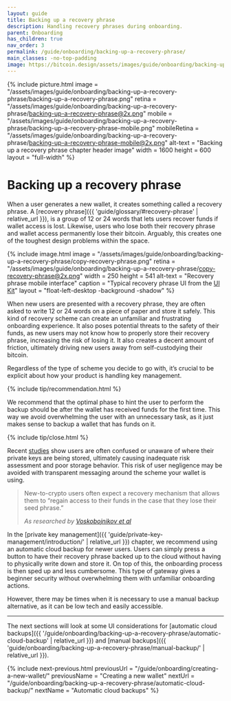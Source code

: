 ```yaml
---
layout: guide
title: Backing up a recovery phrase
description: Handling recovery phrases during onboarding.
parent: Onboarding
has_children: true
nav_order: 3
permalink: /guide/onboarding/backing-up-a-recovery-phrase/
main_classes: -no-top-padding
image: https://bitcoin.design/assets/images/guide/onboarding/backing-up-a-recovery-phrase/backing-up-a-recovery-phrase-preview.png
---
```


<!--

Editor's notes

This chapter covers backing up a recovery phrase during user onboarding.

Illustration sources

- https://www.figma.com/file/qr4P17z6WSPADm6oW0cKw2/?node-id=0%3A1

-->

{% include picture.html
   image = "/assets/images/guide/onboarding/backing-up-a-recovery-phrase/backing-up-a-recovery-phrase.png"
   retina = "/assets/images/guide/onboarding/backing-up-a-recovery-phrase/backing-up-a-recovery-phrase@2x.png"
   mobile = "/assets/images/guide/onboarding/backing-up-a-recovery-phrase/backing-up-a-recovery-phrase-mobile.png"
   mobileRetina = "/assets/images/guide/onboarding/backing-up-a-recovery-phrase/backing-up-a-recovery-phrase-mobile@2x.png"
   alt-text = "Backing up a recovery phrase chapter header image"
   width = 1600
   height = 600
   layout = "full-width"
%}

# Backing up a recovery phrase

When a user generates a new wallet, it creates something called a recovery phrase. A [recovery phrase]({{ 'guide/glossary/#recovery-phrase' | relative_url }}), is a group of 12 or 24 words that lets users recover funds if wallet access is lost. Likewise, users who lose both their recovery phrase and wallet access permanently lose their bitcoin. Arguably, this creates one of the toughest design problems within the space.

<div class="center" markdown="1">

{% include image.html
   image = "/assets/images/guide/onboarding/backing-up-a-recovery-phrase/copy-recovery-phrase.png"
   retina = "/assets/images/guide/onboarding/backing-up-a-recovery-phrase/copy-recovery-phrase@2x.png"
   width = 250
   height = 541
   alt-text = "Recovery phrase mobile interface"
   caption = "Typical recovery phrase UI from the [UI Kit](https://www.figma.com/file/VB3GQdAnhl8yta44DY3PSV/Bitcoin-Wallet-UI-Kit?node-id=649%3A760)"
   layout = "float-left-desktop -background -shadow"
%}

When new users are presented with a recovery phrase, they are often asked to write 12 or 24 words on a piece of paper and store it safely. This kind of recovery scheme can create an unfamiliar and frustrating onboarding experience. It also poses potential threats to the safety of their funds, as new users may not know how to properly store their recovery phrase, increasing the risk of losing it. It also creates a decent amount of friction, ultimately driving new users away from self-custodying their bitcoin.

Regardless of the type of scheme you decide to go with, it’s crucial to be explicit about how your product is handling key management.

{% include tip/recommendation.html %}

We recommend that the optimal phase to hint the user to perform the backup should be after the wallet has received funds for the first time. This way we avoid overwhelming the user with an unnecessary task, as it just makes sense to backup a wallet that has funds on it.

{% include tip/close.html %}

</div>

Recent [studies](https://voskart.de/pdf/bits_under_mattress.pdf) show users are often confused or unaware of where their private keys are being stored, ultimately causing inadequate risk assessment and poor storage behavior. This risk of user negligence may be avoided with transparent messaging around the scheme your wallet is using.

> New-to-crypto users often expect a recovery mechanism that allows them to “regain access to their funds in the case that they lose their seed phrase.”
>
> <cite>As researched by <a href="https://voskart.de/pdf/bits_under_mattress.pdf">Voskobojnikov et al</a></cite>

In the [private key management]({{ 'guide/private-key-management/introduction/' | relative_url }}) chapter, we recommend using an automatic cloud backup for newer users. Users can simply press a button to have their recovery phrase backed up to the cloud without having to physically write down and store it. On top of this, the onboarding process is then sped up and less cumbersome. This type of gateway gives a beginner security without overwhelming them with unfamiliar onboarding actions.

However, there may be times when it is necessary to use a manual backup alternative, as it can be low tech and easily accessible.

---

The next sections will look at some UI considerations for [automatic cloud backups]({{ '/guide/onboarding/backing-up-a-recovery-phrase/automatic-cloud-backup' | relative_url }}) and [manual backups]({{ 'guide/onboarding/backing-up-a-recovery-phrase/manual-backup/' | relative_url }}).

{% include next-previous.html
   previousUrl = "/guide/onboarding/creating-a-new-wallet/"
   previousName = "Creating a new wallet"
   nextUrl = "/guide/onboarding/backing-up-a-recovery-phrase/automatic-cloud-backup/"
   nextName = "Automatic cloud backups"
%}
